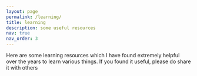 ```yaml
---
layout: page
permalink: /learning/
title: learning
description: some useful resources
nav: true
nav_order: 3
---
```


Here are some learning resources which I have found extremely helpful over the years to learn various things. If you found it useful, please do share it with others

